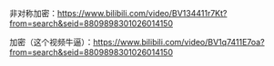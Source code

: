 非对称加密：https://www.bilibili.com/video/BV134411r7Kt?from=search&seid=8809898301026014150

加密（这个视频牛逼）：https://www.bilibili.com/video/BV1q7411E7oa?from=search&seid=8809898301026014150